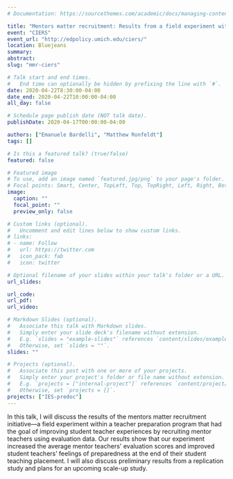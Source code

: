 ```yaml
---
# Documentation: https://sourcethemes.com/academic/docs/managing-content/

title: "Mentors matter recruitment: Results from a field experiment within a teacher preparation program"
event: "CIERS"
event_url: "http://edpolicy.umich.edu/ciers/"
location: Bluejeans
summary:
abstract:
slug: "mmr-ciers"

# Talk start and end times.
#   End time can optionally be hidden by prefixing the line with `#`.
date: 2020-04-22T8:30:00-04:00
date_end: 2020-04-22T10:00:00-04:00
all_day: false

# Schedule page publish date (NOT talk date).
publishDate: 2020-04-17T00:00:00-04:00

authors: ["Emanuele Bardelli", "Matthew Ronfeldt"]
tags: []

# Is this a featured talk? (true/false)
featured: false

# Featured image
# To use, add an image named `featured.jpg/png` to your page's folder.
# Focal points: Smart, Center, TopLeft, Top, TopRight, Left, Right, BottomLeft, Bottom, BottomRight.
image:
  caption: ""
  focal_point: ""
  preview_only: false

# Custom links (optional).
#   Uncomment and edit lines below to show custom links.
# links:
# - name: Follow
#   url: https://twitter.com
#   icon_pack: fab
#   icon: twitter

# Optional filename of your slides within your talk's folder or a URL.
url_slides:

url_code:
url_pdf:
url_video:

# Markdown Slides (optional).
#   Associate this talk with Markdown slides.
#   Simply enter your slide deck's filename without extension.
#   E.g. `slides = "example-slides"` references `content/slides/example-slides.md`.
#   Otherwise, set `slides = ""`.
slides: ""

# Projects (optional).
#   Associate this post with one or more of your projects.
#   Simply enter your project's folder or file name without extension.
#   E.g. `projects = ["internal-project"]` references `content/project/deep-learning/index.md`.
#   Otherwise, set `projects = []`.
projects: ["IES-predoc"]
---
```


In this talk, I will discuss the results of the mentors matter recruitment
initiative—a field experiment within a teacher preparation program that had the
goal of improving student teacher experiences by recruiting mentor teachers
using evaluation data. Our results show that our experiment increased the
average mentor teachers' evaluation scores and improved student teachers’
feelings of preparedness at the end of their student teaching placement. I will
also discuss preliminary results from a replication study and plans for an
upcoming scale-up study.
